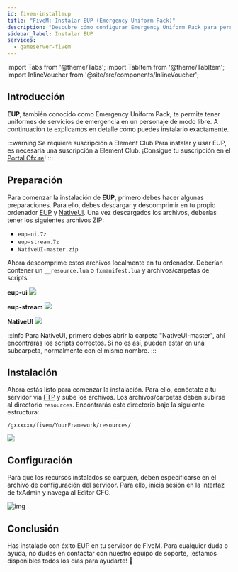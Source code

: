 ```yaml
---
id: fivem-installeup
title: "FiveM: Instalar EUP (Emergency Uniform Pack)"
description: "Descubre cómo configurar Emergency Uniform Pack para personajes en modo libre con suscripción a Element Club requerida → Aprende más ahora"
sidebar_label: Instalar EUP
services:
  - gameserver-fivem
---
```


import Tabs from '@theme/Tabs';
import TabItem from '@theme/TabItem';
import InlineVoucher from '@site/src/components/InlineVoucher';



## Introducción

**EUP**, también conocido como Emergency Uniform Pack, te permite tener uniformes de servicios de emergencia en un personaje de modo libre. A continuación te explicamos en detalle cómo puedes instalarlo exactamente. 

:::warning Se requiere suscripción a Element Club
Para instalar y usar EUP, es necesaria una suscripción a Element Club. ¡Consigue tu suscripción en el [Portal Cfx.re](https://portal.cfx.re/subscriptions/element-club)! 
:::

<InlineVoucher />



## Preparación

Para comenzar la instalación de **EUP**, primero debes hacer algunas preparaciones. Para ello, debes descargar y descomprimir en tu propio ordenador [EUP](https://forum.cfx.re/t/emergency-uniform-pack-client-server-sided-easy-install-update-5-0-announcement/97599) y [NativeUI](https://github.com/FrazzIe/NativeUILua/archive/master.zip). Una vez descargados los archivos, deberías tener los siguientes archivos ZIP:

- `eup-ui.7z`
- `eup-stream.7z` 
- `NativeUI-master.zip`

Ahora descomprime estos archivos localmente en tu ordenador. Deberían contener un `__resource.lua` o `fxmanifest.lua` y archivos/carpetas de scripts.

**eup-ui**
![](https://screensaver01.zap-hosting.com/index.php/s/PjXPtC49ZAkiD87/preview)

**eup-stream**
![](https://screensaver01.zap-hosting.com/index.php/s/y4HNTngCjkg8n44/preview)

**NativeUI**
![](https://screensaver01.zap-hosting.com/index.php/s/EwdgkfA5qjWNAYj/preview)

:::info
Para NativeUI, primero debes abrir la carpeta "NativeUI-master", ahí encontrarás los scripts correctos. Si no es así, pueden estar en una subcarpeta, normalmente con el mismo nombre.
:::

## Instalación
Ahora estás listo para comenzar la instalación. Para ello, conéctate a tu servidor vía [FTP](gameserver-ftpaccess.md) y sube los archivos. Los archivos/carpetas deben subirse al directorio `resources`. Encontrarás este directorio bajo la siguiente estructura:

```
/gxxxxxx/fivem/YourFramework/resources/
```

![](https://screensaver01.zap-hosting.com/index.php/s/qFtS6sJHy67Y773/preview)



## Configuración

Para que los recursos instalados se carguen, deben especificarse en el archivo de configuración del servidor. Para ello, inicia sesión en la interfaz de txAdmin y navega al Editor CFG. 

![img](https://screensaver01.zap-hosting.com/index.php/s/xQgkC5npHji4ArM/download)



## Conclusión

Has instalado con éxito EUP en tu servidor de FiveM. Para cualquier duda o ayuda, no dudes en contactar con nuestro equipo de soporte, ¡estamos disponibles todos los días para ayudarte! 🙂


<InlineVoucher />